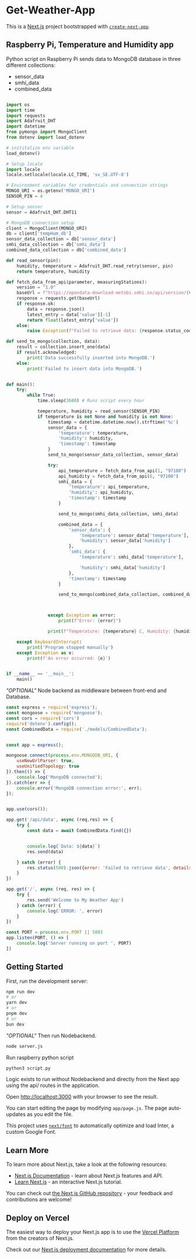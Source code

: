 
# Get-Weather-App

This is a [Next.js](https://nextjs.org/) project bootstrapped with [`create-next-app`](https://github.com/vercel/next.js/tree/canary/packages/create-next-app).

## Raspberry Pi, Temperature and Humidity app 

Python script on Raspberry Pi sends data to MongoDB database in three different collections:
* sensor_data 
* smhi_data
* combined_data


```python

import os
import time
import requests
import Adafruit_DHT
import datetime
from pymongo import MongoClient
from dotenv import load_dotenv

# inititalize env variable
load_dotenv()

# Setup locale
import locale
locale.setlocale(locale.LC_TIME, 'sv_SE.UTF-8')

# Environment variables for credentials and connection strings
MONGO_URI = os.getenv('MONGO_URI')
SENSOR_PIN = 4

# Setup sensor
sensor = Adafruit_DHT.DHT11

# MongoDB connection setup
client = MongoClient(MONGO_URI)
db = client['tempHum_db']
sensor_data_collection = db['sensor_data']
smhi_data_collection = db['smhi_data']
combined_data_collection = db['combined_data']

def read_sensor(pin):
    humidity, temperature = Adafruit_DHT.read_retry(sensor, pin)
    return temperature, humidity

def fetch_data_from_api(parameter, measuringStations):
    version = "1.0"
    baseUrl = f"https://opendata-download-metobs.smhi.se/api/version/{version}/parameter/{parameter}/station/{measuringStations}/period/latest-hour/data.json"
    response = requests.get(baseUrl)
    if response.ok:
        data = response.json()
        latest_entry = data['value'][-1]
        return float(latest_entry['value'])
    else:
        raise Exception(f"Failed to retrieve data: {response.status_code}")

def send_to_mongo(collection, data):
    result = collection.insert_one(data)
    if result.acknowledged:
        print('Data successfully inserted into MongoDB.')
    else:
        print('Failed to insert data into MongoDB.')


def main():
    try:
        while True:
            time.sleep(3600) # Runs script every hour

            temperature, humidity = read_sensor(SENSOR_PIN)
            if temperature is not None and humidity is not None:
                timestamp = datetime.datetime.now().strftime('%c')
                sensor_data = {
                    'temperature': temperature,
                    'humidity': humidity,
                    'timestamp': timestamp
                }
                send_to_mongo(sensor_data_collection, sensor_data)

                try:
                    api_temperature = fetch_data_from_api(1, "97100")  # Temperature parameter ID and station
                    api_humidity = fetch_data_from_api(6, "97100")     # Humidity parameter ID and station
                    smhi_data = {
                        'temperature': api_temperature,
                        'humidity': api_humidity,
                        'timestamp': timestamp
                    }

                    send_to_mongo(smhi_data_collection, smhi_data)

                    combined_data = {
                        'sensor_data': {
                            'temperature': sensor_data['temperature'],
                            'humidity': sensor_data['humidity']
                        },
                        'smhi_data': {
                            'temperature': smhi_data['temperature'],

                            'humidity': smhi_data['humidity']
                        },
                        'timestamp': timestamp
                    }

                    send_to_mongo(combined_data_collection, combined_data)



                except Exception as error:
                    print(f"Error: {error}")

                print(f"Temperature: {temperature} C, Humidity: {humidity}%, Timestamp: {timestamp}")

    except KeyboardInterrupt:
        print('Program stopped manually')
    except Exception as e:
        print(f'An error occurred: {e}')


if __name__ == '__main__':
    main()

```



*"OPTIONAL"* Node backend as middleware between front-end and Database.

```javascript
const express = require('express');
const mongoose = require('mongoose');
const cors = require('cors')
require('dotenv').config();
const CombinedData = require('./models/CombinedData');


const app = express();

mongoose.connect(process.env.MONGODB_URI, {
    useNewUrlParser: true,
    useUnifiedTopology: true
}).then(() => {
    console.log('MongoDB connected');
}).catch(err => {
    console.error('MongoDB connection error:', err);
});


app.use(cors());

app.get('/api/data', async (req,res) => {
    try {
        const data = await CombinedData.find({})


        console.log(`Data: ${data}`)
        res.send(data)

    } catch (error) {
        res.status(500).json({error: 'Failed to retrieve data', details: error.message})
    }
})

app.get('/', async (req, res) => {
    try {
        res.send('Welcome to My Weather App')
    } catch (error) {
        console.log('ERROR: ', error)
    }
})

const PORT = process.env.PORT || 5003
app.listen(PORT, () => [
    console.log('Server running on port ', PORT)
])


```


## Getting Started

First, run the development server:

```bash
npm run dev
# or
yarn dev
# or
pnpm dev
# or
bun dev
```

*"OPTIONAL"* Then run Nodebackend.
```bash
node server.js
```
Run raspberry python script
```bash
python3 script.py

```

Logic exists to run without Nodebackend and directly from the Next app using the api/ routes in the application.

Open [http://localhost:3000](http://localhost:3000) with your browser to see the result.

You can start editing the page by modifying `app/page.js`. The page auto-updates as you edit the file.

This project uses [`next/font`](https://nextjs.org/docs/basic-features/font-optimization) to automatically optimize and load Inter, a custom Google Font.

## Learn More

To learn more about Next.js, take a look at the following resources:

- [Next.js Documentation](https://nextjs.org/docs) - learn about Next.js features and API.
- [Learn Next.js](https://nextjs.org/learn) - an interactive Next.js tutorial.

You can check out [the Next.js GitHub repository](https://github.com/vercel/next.js/) - your feedback and contributions are welcome!

## Deploy on Vercel

The easiest way to deploy your Next.js app is to use the [Vercel Platform](https://vercel.com/new?utm_medium=default-template&filter=next.js&utm_source=create-next-app&utm_campaign=create-next-app-readme) from the creators of Next.js.

Check out our [Next.js deployment documentation](https://nextjs.org/docs/deployment) for more details.

